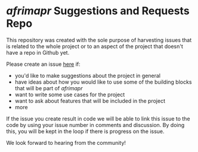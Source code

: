 # _afrimapr_ Suggestions and Requests Repo

This repository was created with the sole purpose of harvesting issues that is related to the whole project or to an aspect of the project that doesn't have a repo in Github yet.

Please create an issue [here](/issues) if:

- you'd like to make suggestions about the project in general
- have ideas about how you would like to use some of the building blocks that will be part of _afrimapr_
- want to write some use cases for the project
- want to ask about features that will be included in the project
- more

If the issue you create result in code we will be able to link this issue to the code by using your issue number in comments and discussion. By doing this, you will be kept in the loop if there is progress on the issue.

We look forward to hearing from the community!

